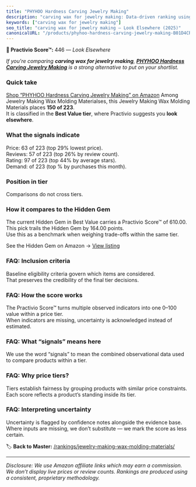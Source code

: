 ```yaml
---
title: "PHYHOO Hardness Carving Jewelry Making"
description: "carving wax for jewelry making: Data-driven ranking using the Practivio Score™. Positioned by quality, value, demand, findability, momentum."
keywords: ["carving wax for jewelry making"]
seo_title: "carving wax for jewelry making — Look Elsewhere (2025)"
canonicalURL: "/products/phyhoo-hardness-carving-jewelry-making-B01D4CROPO/"
---
```


**🚫 Practivio Score™:** 446 — _Look Elsewhere_


*If you're comparing **carving wax for jewelry making**, **[PHYHOO Hardness Carving Jewelry Making](https://www.amazon.com/dp/B01D4CROPO?tag=practivio-20)** is a strong alternative to put on your shortlist.*
### Quick take
[Shop “PHYHOO Hardness Carving Jewelry Making” on Amazon](https://www.amazon.com/dp/B01D4CROPO?tag=practivio-20)
Among Jewelry Making Wax Molding Materialses, this Jewelry Making Wax Molding Materials places **150 of 223**.  
It is classified in the **Best Value tier**, where Practivio suggests you **look elsewhere**.

### What the signals indicate
Price: 63 of 223 (top 29% lowest price).  
Reviews: 57 of 223 (top 26% by review count).  
Rating: 97 of 223 (top 44% by average stars).  
Demand:  of 223 (top % by purchases this month).

### Position in tier
Comparisons do not cross tiers.

### How it compares to the Hidden Gem
The current Hidden Gem in Best Value carries a Practivio Score™ of 610.00.  
This pick trails the Hidden Gem by 164.00 points.  
Use this as a benchmark when weighing trade-offs within the same tier.  

See the Hidden Gem on Amazon → [View listing](https://www.amazon.com/dp/B07PJ8RFFR?tag=practivio-20)

### FAQ: Inclusion criteria
Baseline eligibility criteria govern which items are considered.  
That preserves the credibility of the final tier decisions.

### FAQ: How the score works
The Practivio Score™ turns multiple observed indicators into one 0–100 value within a price tier.  
When indicators are missing, uncertainty is acknowledged instead of estimated.

### FAQ: What “signals” means here
We use the word “signals” to mean the combined observational data used to compare products within a tier.

### FAQ: Why price tiers?
Tiers establish fairness by grouping products with similar price constraints.  
Each score reflects a product’s standing inside its tier.

### FAQ: Interpreting uncertainty
Uncertainty is flagged by confidence notes alongside the evidence base.  
Where inputs are missing, we don’t substitute — we mark the score as less certain.


🏷️ **Back to Master:** [/rankings/jewelry-making-wax-molding-materials/](/rankings/jewelry-making-wax-molding-materials/)

---
_Disclosure: We use Amazon affiliate links which may earn a commission. We don’t display live prices or review counts. Rankings are produced using a consistent, proprietary methodology._
